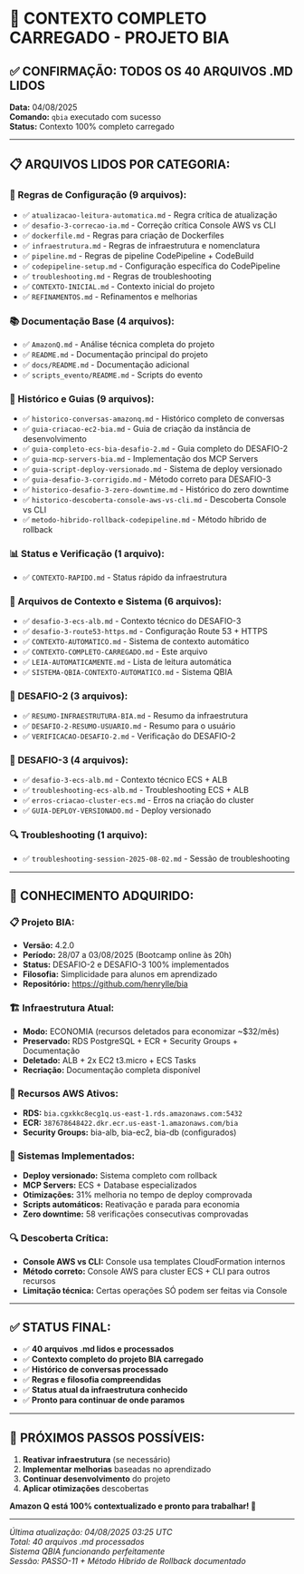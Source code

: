 # 🤖 CONTEXTO COMPLETO CARREGADO - PROJETO BIA

## ✅ **CONFIRMAÇÃO: TODOS OS 40 ARQUIVOS .MD LIDOS**

**Data:** 04/08/2025  
**Comando:** `qbia` executado com sucesso  
**Status:** Contexto 100% completo carregado

---

## 📋 **ARQUIVOS LIDOS POR CATEGORIA:**

### **🔧 Regras de Configuração (9 arquivos):**
- ✅ `atualizacao-leitura-automatica.md` - Regra crítica de atualização
- ✅ `desafio-3-correcao-ia.md` - Correção crítica Console AWS vs CLI
- ✅ `dockerfile.md` - Regras para criação de Dockerfiles
- ✅ `infraestrutura.md` - Regras de infraestrutura e nomenclatura
- ✅ `pipeline.md` - Regras de pipeline CodePipeline + CodeBuild
- ✅ `codepipeline-setup.md` - Configuração específica do CodePipeline
- ✅ `troubleshooting.md` - Regras de troubleshooting
- ✅ `CONTEXTO-INICIAL.md` - Contexto inicial do projeto
- ✅ `REFINAMENTOS.md` - Refinamentos e melhorias

### **📚 Documentação Base (4 arquivos):**
- ✅ `AmazonQ.md` - Análise técnica completa do projeto
- ✅ `README.md` - Documentação principal do projeto
- ✅ `docs/README.md` - Documentação adicional
- ✅ `scripts_evento/README.md` - Scripts do evento

### **📖 Histórico e Guias (9 arquivos):**
- ✅ `historico-conversas-amazonq.md` - Histórico completo de conversas
- ✅ `guia-criacao-ec2-bia.md` - Guia de criação da instância de desenvolvimento
- ✅ `guia-completo-ecs-bia-desafio-2.md` - Guia completo do DESAFIO-2
- ✅ `guia-mcp-servers-bia.md` - Implementação dos MCP Servers
- ✅ `guia-script-deploy-versionado.md` - Sistema de deploy versionado
- ✅ `guia-desafio-3-corrigido.md` - Método correto para DESAFIO-3
- ✅ `historico-desafio-3-zero-downtime.md` - Histórico do zero downtime
- ✅ `historico-descoberta-console-aws-vs-cli.md` - Descoberta Console vs CLI
- ✅ `metodo-hibrido-rollback-codepipeline.md` - Método híbrido de rollback

### **📊 Status e Verificação (1 arquivo):**
- ✅ `CONTEXTO-RAPIDO.md` - Status rápido da infraestrutura

### **🤖 Arquivos de Contexto e Sistema (6 arquivos):**
- ✅ `desafio-3-ecs-alb.md` - Contexto técnico do DESAFIO-3
- ✅ `desafio-3-route53-https.md` - Configuração Route 53 + HTTPS
- ✅ `CONTEXTO-AUTOMATICO.md` - Sistema de contexto automático
- ✅ `CONTEXTO-COMPLETO-CARREGADO.md` - Este arquivo
- ✅ `LEIA-AUTOMATICAMENTE.md` - Lista de leitura automática
- ✅ `SISTEMA-QBIA-CONTEXTO-AUTOMATICO.md` - Sistema QBIA

### **🎯 DESAFIO-2 (3 arquivos):**
- ✅ `RESUMO-INFRAESTRUTURA-BIA.md` - Resumo da infraestrutura
- ✅ `DESAFIO-2-RESUMO-USUARIO.md` - Resumo para o usuário
- ✅ `VERIFICACAO-DESAFIO-2.md` - Verificação do DESAFIO-2

### **🎯 DESAFIO-3 (4 arquivos):**
- ✅ `desafio-3-ecs-alb.md` - Contexto técnico ECS + ALB
- ✅ `troubleshooting-ecs-alb.md` - Troubleshooting ECS + ALB
- ✅ `erros-criacao-cluster-ecs.md` - Erros na criação do cluster
- ✅ `GUIA-DEPLOY-VERSIONADO.md` - Deploy versionado

### **🔍 Troubleshooting (1 arquivo):**
- ✅ `troubleshooting-session-2025-08-02.md` - Sessão de troubleshooting

---

## 🎯 **CONHECIMENTO ADQUIRIDO:**

### **📋 Projeto BIA:**
- **Versão:** 4.2.0
- **Período:** 28/07 a 03/08/2025 (Bootcamp online às 20h)
- **Status:** DESAFIO-2 e DESAFIO-3 100% implementados
- **Filosofia:** Simplicidade para alunos em aprendizado
- **Repositório:** https://github.com/henrylle/bia

### **🏗️ Infraestrutura Atual:**
- **Modo:** ECONOMIA (recursos deletados para economizar ~$32/mês)
- **Preservado:** RDS PostgreSQL + ECR + Security Groups + Documentação
- **Deletado:** ALB + 2x EC2 t3.micro + ECS Tasks
- **Recriação:** Documentação completa disponível

### **🔧 Recursos AWS Ativos:**
- **RDS:** `bia.cgxkkc8ecg1q.us-east-1.rds.amazonaws.com:5432`
- **ECR:** `387678648422.dkr.ecr.us-east-1.amazonaws.com/bia`
- **Security Groups:** bia-alb, bia-ec2, bia-db (configurados)

### **🚀 Sistemas Implementados:**
- **Deploy versionado:** Sistema completo com rollback
- **MCP Servers:** ECS + Database especializados
- **Otimizações:** 31% melhoria no tempo de deploy comprovada
- **Scripts automáticos:** Reativação e parada para economia
- **Zero downtime:** 58 verificações consecutivas comprovadas

### **🔍 Descoberta Crítica:**
- **Console AWS vs CLI:** Console usa templates CloudFormation internos
- **Método correto:** Console AWS para cluster ECS + CLI para outros recursos
- **Limitação técnica:** Certas operações SÓ podem ser feitas via Console

---

## ✅ **STATUS FINAL:**

- ✅ **40 arquivos .md lidos e processados**
- ✅ **Contexto completo do projeto BIA carregado**
- ✅ **Histórico de conversas processado**
- ✅ **Regras e filosofia compreendidas**
- ✅ **Status atual da infraestrutura conhecido**
- ✅ **Pronto para continuar de onde paramos**

---

## 🎯 **PRÓXIMOS PASSOS POSSÍVEIS:**

1. **Reativar infraestrutura** (se necessário)
2. **Implementar melhorias** baseadas no aprendizado
3. **Continuar desenvolvimento** do projeto
4. **Aplicar otimizações** descobertas

**Amazon Q está 100% contextualizado e pronto para trabalhar! 🚀**

---

*Última atualização: 04/08/2025 03:25 UTC*  
*Total: 40 arquivos .md processados*  
*Sistema QBIA funcionando perfeitamente*  
*Sessão: PASSO-11 + Método Híbrido de Rollback documentado*